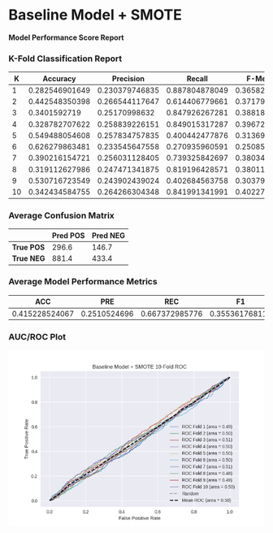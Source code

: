 # Baseline Model + SMOTE
**Model Performance Score Report**

### K-Fold Classification Report
| K | Accuracy | Precision | Recall | F-Measure | AUC | Kappa |
| --- | --- | --- | --- | --- | --- | --- |
| 1 | 0.282546901649 | 0.230379746835 | 0.887804878049 | 0.365829145729 | 0.493198213672 | -0.00682507789787 |
| 2 | 0.442548350398 | 0.266544117647 | 0.614406779661 | 0.371794871795 | 0.496939004138 | -0.00433249699197 |
| 3 | 0.3401592719 | 0.25170998632 | 0.847926267281 | 0.388185654008 | 0.510821139683 | 0.0120495002306 |
| 4 | 0.328782707622 | 0.258839226151 | 0.849015317287 | 0.39672801636 | 0.49752841191 | -0.00284158753762 |
| 5 | 0.549488054608 | 0.257834757835 | 0.400442477876 | 0.313691507799 | 0.500757226687 | 0.00128252580115 |
| 6 | 0.626279863481 | 0.233545647558 | 0.270935960591 | 0.250855188141 | 0.501962063136 | 0.00371599066344 |
| 7 | 0.390216154721 | 0.256031128405 | 0.739325842697 | 0.380346820809 | 0.505611131554 | 0.00691050698481 |
| 8 | 0.319112627986 | 0.247471341875 | 0.819196428571 | 0.380113930606 | 0.483644015812 | -0.0185853344499 |
| 9 | 0.530716723549 | 0.243902439024 | 0.402684563758 | 0.303797468354 | 0.48852763657 | -0.0188920221039 |
| 10 | 0.342434584755 | 0.264266304348 | 0.841991341991 | 0.402275077559 | 0.503171596922 | 0.00372381417402 |

### Average Confusion Matrix
| | Pred POS | Pred NEG |
| --- | --- | --- |
| **True POS** | 296.6 | 146.7 |
| **True NEG** | 881.4 | 433.4 |

### Average Model Performance Metrics
| ACC | PRE | REC | F1 | AUC | KAPP |
| --- | --- | --- | --- | --- | --- |
| 0.415228524067 | 0.2510524696 | 0.667372985776 | 0.355361768116 | 0.498216044008 | -0.00237941811272 |

### AUC/ROC Plot
![ROC Plot](baseline_model_+_smote_auc-plot.png)
